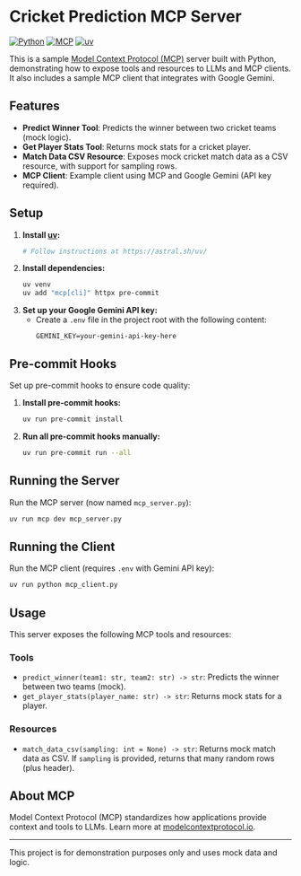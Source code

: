# Cricket Prediction MCP Server

[![Python](https://img.shields.io/badge/Python-3.10%2B-blue?logo=python)](https://www.python.org/)
[![MCP](https://img.shields.io/badge/MCP-ModelContextProtocol-blueviolet)](https://modelcontextprotocol.io/)
[![uv](https://img.shields.io/badge/uv-fast%20Python%20installer-brightgreen)](https://astral.sh/uv/)

This is a sample [Model Context Protocol (MCP)](https://modelcontextprotocol.io/) server built with Python, demonstrating how to expose tools and resources to LLMs and MCP clients. It also includes a sample MCP client that integrates with Google Gemini.

## Features

- **Predict Winner Tool**: Predicts the winner between two cricket teams (mock logic).
- **Get Player Stats Tool**: Returns mock stats for a cricket player.
- **Match Data CSV Resource**: Exposes mock cricket match data as a CSV resource, with support for sampling rows.
- **MCP Client**: Example client using MCP and Google Gemini (API key required).

## Setup

1. **Install [uv](https://astral.sh/uv/):**
   ```sh
   # Follow instructions at https://astral.sh/uv/
   ```
2. **Install dependencies:**
   ```sh
   uv venv
   uv add "mcp[cli]" httpx pre-commit
   ```
3. **Set up your Google Gemini API key:**
   - Create a `.env` file in the project root with the following content:
     ```env
     GEMINI_KEY=your-gemini-api-key-here
     ```

## Pre-commit Hooks

Set up pre-commit hooks to ensure code quality:

1. **Install pre-commit hooks:**
   ```sh
   uv run pre-commit install
   ```
2. **Run all pre-commit hooks manually:**
   ```sh
   uv run pre-commit run --all
   ```

## Running the Server

Run the MCP server (now named `mcp_server.py`):
```sh
uv run mcp dev mcp_server.py
```

## Running the Client

Run the MCP client (requires `.env` with Gemini API key):
```sh
uv run python mcp_client.py
```

## Usage

This server exposes the following MCP tools and resources:

### Tools
- `predict_winner(team1: str, team2: str) -> str`: Predicts the winner between two teams (mock).
- `get_player_stats(player_name: str) -> str`: Returns mock stats for a player.

### Resources
- `match_data_csv(sampling: int = None) -> str`: Returns mock match data as CSV. If `sampling` is provided, returns that many random rows (plus header).

## About MCP

Model Context Protocol (MCP) standardizes how applications provide context and tools to LLMs. Learn more at [modelcontextprotocol.io](https://modelcontextprotocol.io/).

---

This project is for demonstration purposes only and uses mock data and logic.